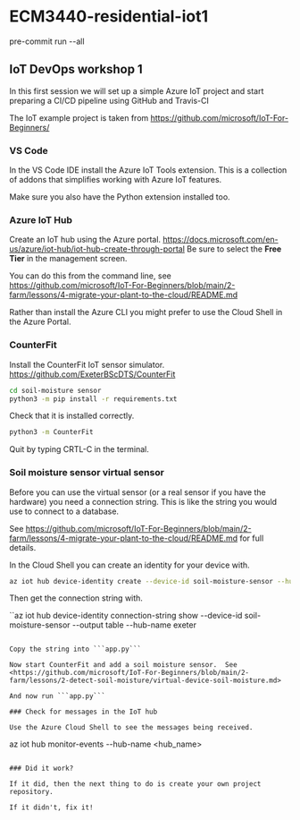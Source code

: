 # ECM3440-residential-iot1 
pre-commit run --all 

## IoT DevOps workshop 1

In this first session we will set up a simple Azure IoT project and start preparing a CI/CD pipeline using GitHub and Travis-CI

The IoT example project is taken from <https://github.com/microsoft/IoT-For-Beginners/>

### VS Code

In the VS Code IDE install the Azure IoT Tools extension.  This is a collection of addons that simplifies working with Azure IoT features.

Make sure you also have the Python extension installed too.

### Azure IoT Hub

Create an IoT hub using the Azure portal. <https://docs.microsoft.com/en-us/azure/iot-hub/iot-hub-create-through-portal>   Be sure to select the **Free Tier** in the management screen.

You can do this from the command line, see <https://github.com/microsoft/IoT-For-Beginners/blob/main/2-farm/lessons/4-migrate-your-plant-to-the-cloud/README.md>

Rather than install the Azure CLI you might prefer to use the Cloud Shell in the Azure Portal.

### CounterFit

Install the CounterFit IoT sensor simulator. <https://github.com/ExeterBScDTS/CounterFit>

```sh
cd soil-moisture sensor
python3 -m pip install -r requirements.txt
```

Check that it is installed correctly.

```sh
python3 -m CounterFit
```

Quit by typing CRTL-C in the terminal.

### Soil moisture sensor virtual sensor

Before you can use the virtual sensor (or a real sensor if you have the hardware) you need a
connection string.  This is like the string you would use to connect to a database.

See <https://github.com/microsoft/IoT-For-Beginners/blob/main/2-farm/lessons/4-migrate-your-plant-to-the-cloud/README.md> for full details.

In the Cloud Shell you can create an identity for your device with.

```sh
az iot hub device-identity create --device-id soil-moisture-sensor --hub-name <hub_name>
```

Then get the connection string with.

``az iot hub device-identity connection-string show --device-id soil-moisture-sensor --output table --hub-name exeter
```

Copy the string into ```app.py```

Now start CounterFit and add a soil moisture sensor.  See  <https://github.com/microsoft/IoT-For-Beginners/blob/main/2-farm/lessons/2-detect-soil-moisture/virtual-device-soil-moisture.md>

And now run ```app.py```

### Check for messages in the IoT hub

Use the Azure Cloud Shell to see the messages being received.

```
az iot hub monitor-events --hub-name <hub_name>
```

### Did it work?

If it did, then the next thing to do is create your own project repository.

If it didn't, fix it!


